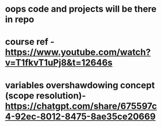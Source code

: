 # oops code and projects will be there in repo
# course ref -https://www.youtube.com/watch?v=T1fkvT1uPj8&t=12646s
# variables overshawdowing concept (scope resolution)- https://chatgpt.com/share/675597c4-92ec-8012-8475-8ae35ce20669